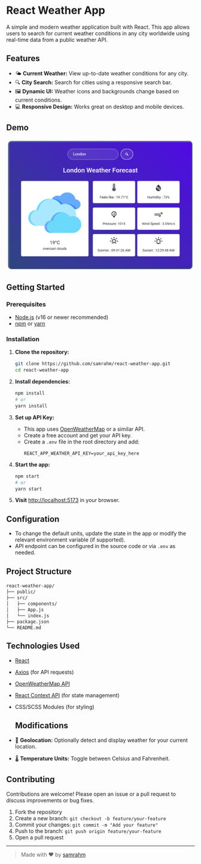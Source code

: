 # React Weather App

A simple and modern weather application built with React. This app allows users to search for current weather conditions in any city worldwide using real-time data from a public weather API.

## Features

- 🌤️ **Current Weather:** View up-to-date weather conditions for any city.
- 🔍 **City Search:** Search for cities using a responsive search bar.
- 🖼️ **Dynamic UI:** Weather icons and backgrounds change based on current conditions.
- 💻 **Responsive Design:** Works great on desktop and mobile devices.

## Demo

![Weather App Screenshot](./src/assets/screenshot.png)

## Getting Started

### Prerequisites

- [Node.js](https://nodejs.org/) (v16 or newer recommended)
- [npm](https://www.npmjs.com/) or [yarn](https://yarnpkg.com/)

### Installation

1. **Clone the repository:**
   ```bash
   git clone https://github.com/samrahm/react-weather-app.git
   cd react-weather-app
   ```

2. **Install dependencies:**
   ```bash
   npm install
   # or
   yarn install
   ```

3. **Set up API Key:**
   - This app uses [OpenWeatherMap](https://openweathermap.org/) or a similar API.
   - Create a free account and get your API key.
   - Create a `.env` file in the root directory and add:
     ```
     REACT_APP_WEATHER_API_KEY=your_api_key_here
     ```

4. **Start the app:**
   ```bash
   npm start
   # or
   yarn start
   ```

5. **Visit** [http://localhost:5173](http://localhost:5173) in your browser.

## Configuration

- To change the default units, update the state in the app or modify the relevant environment variable (if supported).
- API endpoint can be configured in the source code or via `.env` as needed.

## Project Structure

```
react-weather-app/
├── public/
├── src/
│   ├── components/
│   ├── App.js
│   └── index.js
├── package.json
└── README.md
```

## Technologies Used

- [React](https://react.dev/)
- [Axios](https://axios-http.com/) (for API requests)
- [OpenWeatherMap API](https://openweathermap.org/api)
- [React Context API](https://react.dev/reference/react/useContext) (for state management)
- CSS/SCSS Modules (for styling)

  ## Modifications

- 📍 **Geolocation:** Optionally detect and display weather for your current location.
- 🌡️ **Temperature Units:** Toggle between Celsius and Fahrenheit.


## Contributing

Contributions are welcome! Please open an issue or a pull request to discuss improvements or bug fixes.

1. Fork the repository
2. Create a new branch: `git checkout -b feature/your-feature`
3. Commit your changes: `git commit -m "Add your feature"`
4. Push to the branch: `git push origin feature/your-feature`
5. Open a pull request

---

> Made with ❤️ by [samrahm](https://github.com/samrahm)

